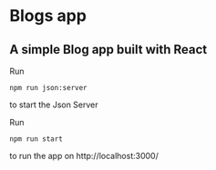 # Blogs app

## A simple Blog app built with React

Run

`npm run json:server`

to start the Json Server

Run

`npm run start`

to run the app on http://localhost:3000/
